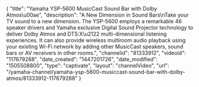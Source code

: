 {
    "title": "Yamaha YSP-5600 MusicCast Sound Bar with Dolby Atmos\u00ae",
    "description": "A New Dimension in Sound Bars\nTake your TV sound to a new dimension. The YSP-5600 employs a remarkable 46 speaker drivers and Yamaha exclusive Digital Sound Projector technology to deliver Dolby Atmos and DTS:X\u2122 multi-dimensional listening experiences. It can also provide wireless multiroom audio playback using your existing Wi-Fi network by adding other MusicCast speakers, sound bars or AV receivers in other rooms.",
    "channelid": "81333912",
    "videoid": "117679288",
    "date_created": "1447201726",
    "date_modified": "1505508800",
    "type": "captivate",
    "layout": "channelVideo",
    "url": "\/yamaha-channel\/yamaha-ysp-5600-musiccast-sound-bar-with-dolby-atmos\/81333912-117679288"
}